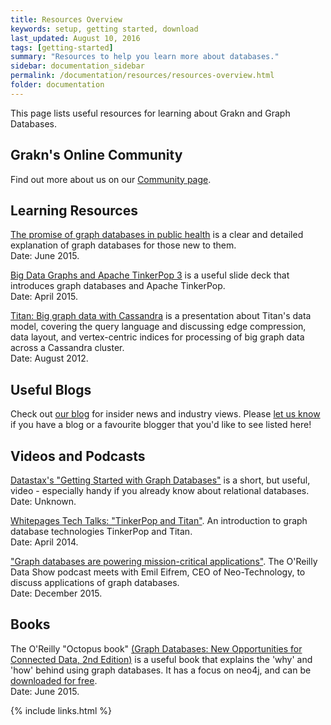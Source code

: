 ```yaml
---
title: Resources Overview
keywords: setup, getting started, download
last_updated: August 10, 2016
tags: [getting-started]
summary: "Resources to help you learn more about databases."
sidebar: documentation_sidebar
permalink: /documentation/resources/resources-overview.html
folder: documentation
---
```


This page lists useful resources for learning about Grakn and Graph Databases.


## Grakn's Online Community
Find out more about us on our [Community page](http://grakn.ai/community.html).

## Learning Resources

[The promise of graph databases in public health](http://www.pwc.com/us/en/technology-forecast/2015/remapping-database-landscape/public-health-graph--databases.html) is a clear and detailed explanation of graph databases for those new to them.  
Date: June 2015.

[Big Data Graphs and Apache TinkerPop 3](http://events.linuxfoundation.org/sites/events/files/slides/ApacheCon2015TinkerPop3.pdf) is a useful slide deck that introduces graph databases and Apache TinkerPop.   
Date: April 2015.

[Titan: Big graph data with Cassandra](http://www.datastax.com/wp-content/uploads/2012/08/C2012-Titan-MatthiasBroecheler.pdf) is a presentation about Titan's data model, covering the query language and discussing edge compression, data layout, and vertex-centric indices for processing of big graph data across a Cassandra cluster.   
Date: August 2012.

## Useful Blogs

Check out [our blog](https://blog.grakn.ai) for insider news and industry views. Please [let us know](https://grakn.ai/community.html) if you have a blog or a favourite blogger that you'd like to see listed here!

## Videos and Podcasts

[Datastax's "Getting Started with Graph Databases"](https://academy.datastax.com/resources/getting-started-graph-databases) is a short, but useful, video - especially handy if you already know about relational databases.    
Date: Unknown.

[Whitepages Tech Talks: "TinkerPop and Titan"](https://youtu.be/kg2x6K3IbhY). An introduction to graph database technologies TinkerPop and Titan.   
Date: April 2014.

["Graph databases are powering mission-critical applications"](https://www.oreilly.com/ideas/graph-databases-are-powering-mission-critical-applications2). The O'Reilly Data Show podcast meets with Emil Eifrem, CEO of Neo-Technology, to discuss applications of graph databases.   
Date: December 2015.

## Books

The O'Reilly "Octopus book" [(Graph Databases: New Opportunities for Connected Data, 2nd Edition)](http://shop.oreilly.com/product/0636920041832.do) is a useful book that explains the 'why' and 'how' behind using graph databases. It has a focus on neo4j, and can be [downloaded for free](https://neo4j.com/book-graph-databases).   
Date: June 2015.


{% include links.html %}
